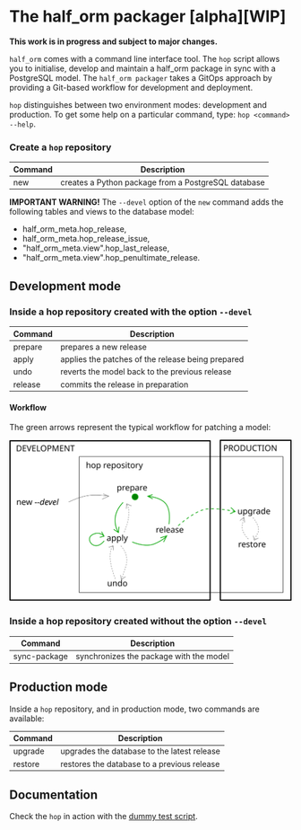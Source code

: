 # The half_orm packager [alpha][WIP]

**This work is in progress and subject to major changes.**

`half_orm` comes with a command line interface tool. The `hop` script allows you to initialise, develop and maintain a half_orm package in sync with a PostgreSQL model. The `half_orm packager` takes a GitOps approach by providing a Git-based workflow for development and deployment.

`hop` distinguishes between two environment modes: development and production. To get some help on a particular command, type: `hop <command> --help`.

### Create a `hop` repository

| Command | Description |
| -- | -- |
| new | creates a Python package from a PostgreSQL database |

**IMPORTANT WARNING!** The `--devel` option of the `new` command adds the following tables and views to the database model:

* half_orm_meta.hop_release,
* half_orm_meta.hop_release_issue,
* "half_orm_meta.view".hop_last_release,
* "half_orm_meta.view".hop_penultimate_release.

## Development mode

### Inside a hop repository created **with** the option `--devel`

| Command | Description |
| -- | -- |
| prepare | prepares a new release |
| apply | applies the patches of the release being prepared |
| undo | reverts the model back to the previous release |
| release | commits the release in preparation |

#### Workflow

The green arrows represent the typical workflow for patching a model:

<img title="hop workflow" alt="Alt text" style="background-color: white" src="https://github.com/collorg/halfORM/blob/main/doc/hop_workflow.svg" style="width: 70%">

### Inside a hop repository created **without** the option `--devel`

| Command | Description |
| -- | -- |
| sync-package | synchronizes the package with the model |


## Production mode

Inside a `hop` repository, and in production mode, two commands are available:

| Command | Description |
| -- | -- |
| upgrade | upgrades the database to the latest release |
| restore | restores the database to a previous release |


## Documentation

Check the `hop` in action with the [dummy test script](https://github.com/collorg/halfORM/blob/main/half_orm/packager/test/dummy_test.sh).
